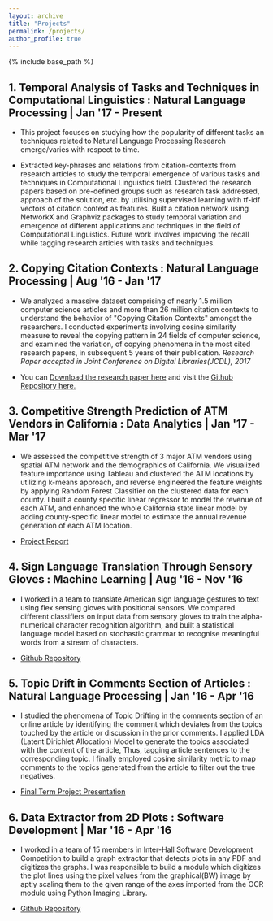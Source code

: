 ```yaml
---
layout: archive
title: "Projects"
permalink: /projects/
author_profile: true
---
```


{% include base_path %}

<!-- {% for post in site.talks %}
  {% include archive-single.html %}
{% endfor %} -->


## 1. Temporal Analysis of Tasks and Techniques in Computational Linguistics : Natural Language Processing | Jan '17 - Present

* This project focuses on studying how the popularity of different tasks an techniques related to Natural Language Processing Research emerge/varies with respect to time. 

* Extracted key-phrases and relations from citation-contexts from research articles to study the temporal emergence of various tasks and techniques in Computational Linguistics field. Clustered the research papers based on pre-defined groups such as research task addressed, approach of the solution, etc. by utilising supervised learning with tf-idf vectors of citation context as features. Built a citation network using NetworkX and Graphviz packages to study temporal variation and emergence of different applications and techniques in the field of Computational Linguistics. Future work involves improving the recall while tagging research articles with tasks and techniques. 


## 2. Copying Citation Contexts : Natural Language Processing | Aug '16 - Jan '17

* We analyzed a massive dataset comprising of nearly 1.5 million computer science articles and more than 26 million citation
contexts to understand the behavior of "Copying Citation Contexts" amongst the researchers. I conducted experiments involving cosine similarity measure to reveal the copying pattern in 24 fields of computer science, and examined the variation, of copying phenomena in the most cited research papers, in subsequent 5 years of their publication. _Research Paper accepted in Joint Conference on Digital Libraries(JCDL), 2017_

* You can <span style="color:#52ADC8;"> [Download the research paper here](https://arxiv.org/pdf/1705.02499.pdf)</span> and visit the <span style="color:#52ADC8;">[Github Repository here.](https://github.com/abhishek-niranjan/Citation-Reuse-and-Copying)</span>

## 3. Competitive Strength Prediction of ATM Vendors in California : Data Analytics | Jan '17 - Mar '17

* We assessed the competitive strength of 3 major ATM vendors using spatial ATM network and the demographics of California. We visualized feature importance using Tableau and clustered the ATM locations by utilizing k-means approach, and reverse engineered the feature weights by applying Random Forest Classifier on the clustered data for each county. I built a county specific linear regressor to model the revenue of each ATM, and enhanced the whole California state linear model by adding county-specific linear model to estimate the annual revenue generation of each ATM location.

* <span style="color:#52ADC8;">[Project Report](https://abhishek-niranjan.github.io/files/prj3.pdf)</span>

## 4. Sign Language Translation Through Sensory Gloves : Machine Learning | Aug '16 - Nov '16

* I worked in a team to translate American sign language gestures to text using flex sensing gloves with positional sensors. We compared different classifiers on input data from sensory gloves to train the alpha-numerical character recognition algorithm, and built a statistical language model based on stochastic grammar to recognise meaningful words from a stream of characters.

* <span style="color:#52ADC8;">[Github Repository](https://github.com/abhishek-niranjan/SignToSpeech)</span>

## 5. Topic Drift in Comments Section of Articles : Natural Language Processing | Jan '16 - Apr '16

* I studied the phenomena of Topic Drifting in the comments section of an online article by identifying the comment which
deviates from the topics touched by the article or discussion in the prior comments. I applied LDA (Latent Dirichlet Allocation) Model to generate the topics associated with the content of the article, Thus, tagging article sentences to the corresponding topic. I finally employed cosine similarity metric to map comments to the topics generated from the article to filter out the true negatives.

* <span style="color:#52ADC8;">[Final Term Project Presentation](https://abhishek-niranjan.github.io/files/prj5.pdf)</span>

## 6. Data Extractor from 2D Plots : Software Development | Mar '16 - Apr '16

* I worked in a team of 15 members in Inter-Hall Software Development Competition to build a graph extractor that detects
plots in any PDF and digitizes the graphs. I was responsible to build a module which digitizes the plot lines using the pixel values from the graphical(BW) image by aptly scaling them to the given range of the axes imported from the OCR module using Python Imaging Library.

* <span style="color:#52ADC8;">[Github Repository](https://github.com/abhishek-niranjan/Opensoft-2016)</span>